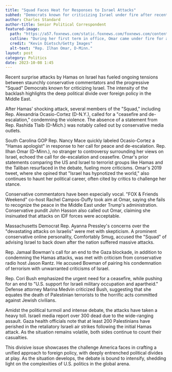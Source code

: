 ```yaml
---
title: "Squad Faces Heat for Responses to Israel Attacks"
subhed: "Democrats known for criticizing Israel under fire after recent Hamas onslaught."
author: Charles Standard
author-title: Senior Political Correspondent
featured-image: 
  path: "https://a57.foxnews.com/static.foxnews.com/foxnews.com/content/uploads/2023/07/1440/810/GettyImages-1459406458.jpg?ve=1&tl=1"
  cutline: "During her first term in office, Omar came under fire for a since-deleted tweet from 2012, where she wrote "Israel has hypnotized the world, may Allah awaken the people and help them see the evil doings of Israel."
  credit: "Kevin Dietsch/Getty Images"
  alt-text: "Rep. Ilhan Omar, D-Minn."
layout: post
category: Politics
date: 2023-10-08 1:45
---
```


Recent surprise attacks by Hamas on Israel has fueled ongoing tensions between staunchly conservative commentators and the progressive "Squad" Democrats known for criticizing Israel. The intensity of the backlash highlights the deep political divide over foreign policy in the Middle East.

After Hamas' shocking attack, several members of the "Squad," including Rep. Alexandria Ocasio-Cortez (D-N.Y.), called for a "ceasefire and de-escalation," condemning the violence. The absence of a statement from Rep. Rashida Tlaib (D-Mich.) was notably called out by conservative media outlets.

South Carolina GOP Rep. Nancy Mace quickly labeled Ocasio-Cortez a "Hamas apologist" in response to her call for peace and de-escalation. Rep. Ilhan Omar (D-Minn.), no stranger to controversy surrounding her views on Israel, echoed the call for de-escalation and ceasefire. Omar's prior statements comparing the US and Israel to terrorist groups like Hamas and the Taliban resurfaced in the debate, fueling more criticisms. Omar's 2019 tweet, where she opined that "Israel has hypnotized the world," also continues to haunt her political career, often cited by critics to challenge her stance.

Conservative commentators have been especially vocal. "FOX & Friends Weekend" co-host Rachel Campos-Duffy took aim at Omar, saying she fails to recognize the peace in the Middle East under Trump's administration. Conservative pundit John Hasson also called out Omar, claiming she insinuated that attacks on IDF forces were acceptable.

Massachusetts Democrat Rep. Ayanna Pressley's concerns over the "devastating attacks on Israelis" were met with skepticism. A prominent conservative online personality, Comfortably Smug, accused the "Squad" of advising Israel to back down after the nation suffered massive attacks.

Rep. Jamaal Bowman's call for an end to the Gaza blockade, in addition to condemning the Hamas attacks, was met with criticism from conservative radio host Jason Rantz. He accused Bowman of pairing his condemnation of terrorism with unwarranted criticisms of Israel.

Rep. Cori Bush emphasized the urgent need for a ceasefire, while pushing for an end to "U.S. support for Israeli military occupation and apartheid." Defense attorney Marina Medvin criticized Bush, suggesting that she equates the death of Palestinian terrorists to the horrific acts committed against Jewish civilians.

Amidst the political turmoil and intense debate, the attacks have taken a heavy toll. Israeli media report over 300 dead due to the wide-ranging assault. Gaza health officials note that at least 200 Palestinians have perished in the retaliatory Israeli air strikes following the initial Hamas attack. As the situation remains volatile, both sides continue to count their casualties.

This divisive issue showcases the challenge America faces in crafting a unified approach to foreign policy, with deeply entrenched political divides at play. As the situation develops, the debate is bound to intensify, shedding light on the complexities of U.S. politics in the global arena.
